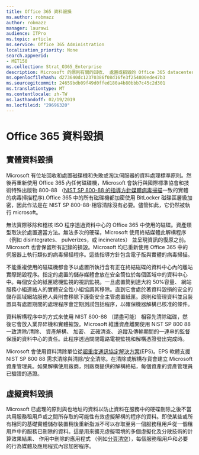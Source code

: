 ```yaml
---
title: Office 365 資料毀損
ms.author: robmazz
author: robmazz
manager: laurawi
audience: ITPro
ms.topic: article
ms.service: Office 365 Administration
localization_priority: None
search.appverid:
- MET150
ms.collection: Strat_O365_Enterprise
description: Microsoft 的原則有關的回收、 處置或損毀的 Office 365 datacenter 磁碟機與伺服器的概觀。
ms.openlocfilehash: d273640dc12370386f08d16fe3f254800ede47b3
ms.sourcegitcommit: 24659bdb09f49d0ffed180a4b80bbb7c45c2d301
ms.translationtype: MT
ms.contentlocale: zh-TW
ms.lasthandoff: 02/19/2019
ms.locfileid: "29696320"
---
```

# <a name="office-365-data-destruction"></a>Office 365 資料毀損

## <a name="physical-data-destruction"></a>實體資料毀損

Microsoft 有位址回收和處置磁碟機和失敗或淘汰伺服器的資料處理標準原則。然後再重新使用 Office 365 內任何磁碟機，Microsoft 會執行與國際標準協會和技術特殊出版物 800-88 （[NIST SP 800-88 的指導方針媒體病毒掃描](http://nvlpubs.nist.gov/nistpubs/SpecialPublications/NIST.SP.800-88r1.pdf)一致的實體的病毒掃描程序).Office 365 中的所有磁碟機都加密使用 BitLocker 磁碟區層級加密，因此作法是在 NIST SP 800-88-相容清除沒有必要。儘管如此，它仍然被執行 microsoft。

無法實際移除和稽核 ISO 程序透過資料中心的 Office 365 中使用的磁碟。資產類型取決於處置適當方法。無法多次的硬碟，Microsoft 使用終結媒體此解構程序 （例如 disintegrates、 pulverizes，或 incinerates） 並呈現資訊的復原之前。Microsoft 也會保留所有記錄的損毀。Microsoft 均已重新使用 Office 365 中的伺服器上執行類似的病毒掃描程序。這些指導方針包含電子版與實體的病毒掃描。

不能重複使用的磁碟機都會予以處置所執行含有正在終結磁碟的資料中心內的離站實際銷毀程序。指定的處置的儲存媒體會放在安全筒位於每個區域中的資料中心中。每個安全的紙匣總機監視的視訊監視。一旦處置筒到達大約 50%容量、 網站服務小組連絡人的實體安全性小組協調其移除。直到它會處於著資料毀損的安全的儲存區域網站服務人員則會移除下護衛安全主管處置紙匣。原則和管理資料並且裝置具有處置期間的處理程序會定期測試包括程序，以確保機器解構已核准的條件。

資料解構程序中的方式來使用 NIST 800-88 （請盡可能） 相容先清除磁碟，然後它會放入業界碎機和實體摧毀。Microsoft 維護資產離開使用 NIST SP 800 88 一致清除/清除、 資產解構、 加密、 正確清查、 追蹤及傳輸期間的一連串的監督保護的資料中心的責任。此程序透過關閉電路電視監視和解構憑證發出完成時。

Microsoft 會使用資料清除單位從[超重度通訊協定解決方案](http://www.enterprisedataerasure.com/)(EPS)。EPS 軟體支援 NIST SP 800 88 需求清除與清除/安全清除。在清除或解構存貨會建立 Microsoft 資產管理員。如果解構使用廠商，則廠商提供的解構終結，每個資產的資產管理員已驗證的憑證。

## <a name="virtual-data-destruction"></a>虛擬資料毀損

Microsoft 已處理的原則與也地址的資料以防止資料在服務中的硬碟刪除之後不當共用服務租用戶或之間所存取的可能性有效虛擬解構的程序的資料。即使某些或所有相同的基礎實體儲存裝置稍後重新指派不可以存取至另一個服務租用戶從一個租用戶中的服務已刪除的資料。這是用來擴充虛擬環境的多個虛擬化及分散技術的計算效果結果、 作用中刪除的應用程式 （例如[分頁清空](https://docs.microsoft.com/office365/securitycompliance/office-365-exchange-online-data-deletion#page-zeroing)），每個服務租用戶和必要的行為媒體及應用程式內容加密程序。